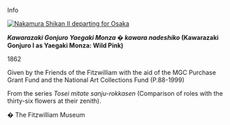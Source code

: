 Info

[![Nakamura Shikan II departing for Osaka](Kunisada_Loan_206_small1.jpg)](KUN/kunisada/Kunisada%20Loan%20206.jpg)

**_Kawarazaki Gonjuro Yaegaki Monza � kawara nadeshiko_ (Kawarazaki Gonjuro I as Yaegaki Monza: Wild Pink)**

1862

Given by the Friends of the Fitzwilliam with the aid of the MGC Purchase Grant Fund and the National Art Collections Fund (P.88-1999)

From the series _Tosei mitate sanju-rokkasen_ (Comparison of roles with the thirty-six flowers at their zenith).



� The Fitzwilliam Museum
